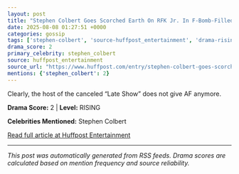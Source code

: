 ```yaml
---
layout: post
title: "Stephen Colbert Goes Scorched Earth On RFK Jr. In F-Bomb-Filled Tirade"
date: 2025-08-08 01:27:51 +0000
categories: gossip
tags: ['stephen-colbert', 'source-huffpost_entertainment', 'drama-rising']
drama_score: 2
primary_celebrity: stephen_colbert
source: huffpost_entertainment
source_url: "https://www.huffpost.com/entry/stephen-colbert-goes-scorched-earth-on-rfk-jr-in-f-bomb-filled-tirade_n_6894f675e4b0a4e36891b743"
mentions: {'stephen_colbert': 2}
---
```


Clearly, the host of the canceled “Late Show” does not give AF anymore.

**Drama Score:** 2 | **Level:** RISING

**Celebrities Mentioned:** Stephen Colbert

[Read full article at Huffpost Entertainment](https://www.huffpost.com/entry/stephen-colbert-goes-scorched-earth-on-rfk-jr-in-f-bomb-filled-tirade_n_6894f675e4b0a4e36891b743)

---
*This post was automatically generated from RSS feeds. Drama scores are calculated based on mention frequency and source reliability.*
